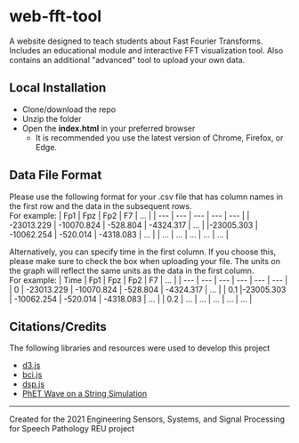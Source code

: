 # web-fft-tool
A website designed to teach students about Fast Fourier Transforms. Includes an educational module and interactive FFT visualization tool. Also contains an additional "advanced" tool to upload your own data.

## Local Installation
- Clone/download the repo
- Unzip the folder
- Open the **index.html** in your preferred browser
  - It is recommended you use the latest version of Chrome, Firefox, or Edge.

## Data File Format
Please use the following format for your .csv file that has column names in the first row and the data in the subsequent rows.  
For example: 
| Fp1 | Fpz | Fp2 | F7  | ... |
| --- | --- | --- | --- | --- |
| -23013.229 | -10070.824 | -528.804 | -4324.317 | ... |
|-23005.303 | -10062.254 | -520.014 | -4318.083 | ... |
| ... | ... | ... | ... | ... |

Alternatively, you can specify time in the first column. If you choose this, please make sure to check the box when uploading your file. The units on the graph will reflect the same units as the data in the first column.  
For example: 
| Time | Fp1 | Fpz | Fp2 | F7  | ... |
| --- | --- | --- | --- | --- | --- |
| 0 | -23013.229 | -10070.824 | -528.804 | -4324.317 | ... |
| 0.1 |-23005.303 | -10062.254 | -520.014 | -4318.083 | ... |
| 0.2 | ... | ... | ... | ... | ... |

## Citations/Credits
The following libraries and resources were used to develop this project
- [d3.js](https://d3js.org/)
- [bci.js](https://bci.js.org/)
- [dsp.js](https://github.com/corbanbrook/dsp.js)
- [PhET Wave on a String Simulation](https://phet.colorado.edu/en/simulation/wave-on-a-string)

---

Created for the 2021 Engineering Sensors, Systems, and Signal Processing for Speech Pathology REU project
